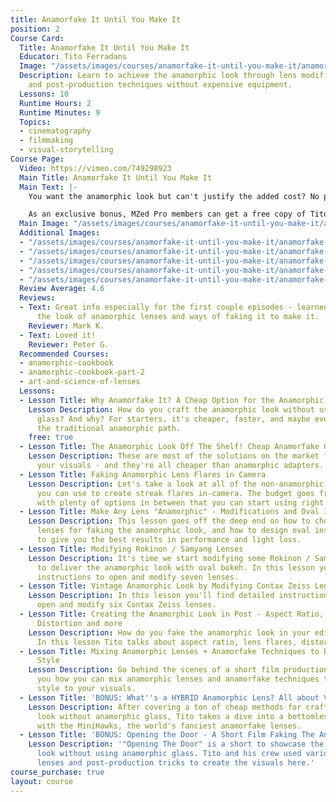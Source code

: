 ```yaml
---
title: Anamorfake It Until You Make It
position: 2
Course Card:
  Title: Anamorfake It Until You Make It
  Educator: Tito Ferradans
  Image: "/assets/images/courses/anamorfake-it-until-you-make-it/anamorfake-it-until-you-make-it.jpg"
  Description: Learn to achieve the anamorphic look through lens modifications, filters,
    and post-production techniques without expensive equipment.
  Lessons: 10
  Runtime Hours: 2
  Runtime Minutes: 9
  Topics:
  - cinematography
  - filmmaking
  - visual-storytelling
Course Page:
  Video: https://vimeo.com/749298923
  Main Title: Anamorfake It Until You Make It
  Main Text: |-
    You want the anamorphic look but can't justify the added cost? No problem. This new course from Tito Ferradans shows you how to modify lenses and experiment with filters and post-production techniques so that you can Anamorfake It Until You Make it!

    As an exclusive bonus, MZed Pro members can get a free copy of Tito Ferradans' "Anamorfake It Until You Make It" ebook and bonus content.
  Main Image: "/assets/images/courses/anamorfake-it-until-you-make-it/anamorfake-it-until-you-make-it-1.jpg"
  Additional Images:
  - "/assets/images/courses/anamorfake-it-until-you-make-it/anamorfake-it-until-you-make-it-2.jpg"
  - "/assets/images/courses/anamorfake-it-until-you-make-it/anamorfake-it-until-you-make-it-3.jpg"
  - "/assets/images/courses/anamorfake-it-until-you-make-it/anamorfake-it-until-you-make-it-4.jpg"
  - "/assets/images/courses/anamorfake-it-until-you-make-it/anamorfake-it-until-you-make-it-5.jpg"
  - "/assets/images/courses/anamorfake-it-until-you-make-it/anamorfake-it-until-you-make-it-6.jpg"
  Review Average: 4.6
  Reviews:
  - Text: Great info especially for the first couple episodes - learned a lot about
      the look of anamorphic lenses and ways of faking it to make it.
    Reviewer: Mark K.
  - Text: Loved it!
    Reviewer: Peter G.
  Recommended Courses:
  - anamorphic-cookbook
  - anamorphic-cookbook-part-2
  - art-and-science-of-lenses
  Lessons:
  - Lesson Title: Why Anamorfake It? A Cheap Option for the Anamorphic Look
    Lesson Description: How do you craft the anamorphic look without using any anamorphic
      glass? And why? For starters, it's cheaper, faster, and maybe even easier than
      the traditional anamorphic path.
    free: true
  - Lesson Title: The Anamorphic Look Off The Shelf! Cheap Anamorfake Options
    Lesson Description: These are most of the solutions on the market for anamorfaking
      your visuals - and they're all cheaper than anamorphic adapters.
  - Lesson Title: Faking Anamorphic Lens Flares in Camera
    Lesson Description: Let's take a look at all of the non-anamorphic techniques
      you can use to create streak flares in-camera. The budget goes from $2 to $200
      with plenty of options in between that you can start using right now.
  - Lesson Title: Make Any Lens "Anamorphic" - Modifications and Oval Inserts
    Lesson Description: This lesson goes off the deep end on how to choose the best
      lenses for faking the anamorphic look, and how to design oval inserts in a way
      to give you the best results in performance and light loss.
  - Lesson Title: Modifying Rokinon / Samyang Lenses
    Lesson Description: It's time we start modifying some Rokinon / Samyang lenses
      to deliver the anamorphic look with oval bokeh. In this lesson you'll find detailed
      instructions to open and modify seven lenses.
  - Lesson Title: Vintage Anamorphic Look by Modifying Contax Zeiss Lenses
    Lesson Description: In this lesson you'll find detailed instructions on how to
      open and modify six Contax Zeiss lenses.
  - Lesson Title: Creating the Anamorphic Look in Post - Aspect Ratio, Lens Flares,
      Distortion and more
    Lesson Description: How do you fake the anamorphic look in your editing software?
      In this lesson Tito talks about aspect ratio, lens flares, distortion and more.
  - Lesson Title: Mixing Anamorphic Lenses + Anamorfake Techniques to Boost Your Visual
      Style
    Lesson Description: Go behind the scenes of a short film production as Tito shows
      you how you can mix anamorphic lenses and anamorfake techniques to add a unique
      style to your visuals.
  - Lesson Title: 'BONUS: What''s a HYBRID Anamorphic Lens? All about Vantage MiniHawks'
    Lesson Description: After covering a ton of cheap methods for crafting the anamorphic
      look without anamorphic glass, Tito takes a dive into a bottomless budget approach
      with the MiniHawks, the world's fanciest anamorfake lenses.
  - Lesson Title: 'BONUS: Opening the Door - A Short Film Faking The Anamorphic Look'
    Lesson Description: '"Opening The Door" is a short to showcase the anamorphic
      look without using anamorphic glass. Tito and his crew used various modified
      lenses and post-production tricks to create the visuals here.'
course_purchase: true
layout: course
---
```


